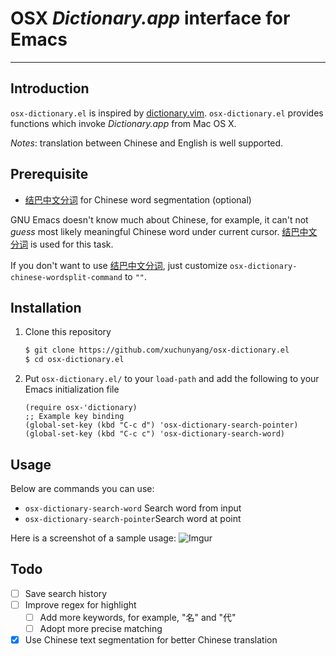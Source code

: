 # OSX *Dictionary.app* interface for Emacs
---

## Introduction
`osx-dictionary.el` is inspired by [dictionary.vim](https://github.com/itchyny/dictionary.vim). `osx-dictionary.el` provides functions which invoke *Dictionary.app* from Mac OS X.

_Notes_: translation between Chinese and English is well supported.

## Prerequisite
* [结巴中文分词](https://github.com/fxsjy/jieba) for Chinese word segmentation (optional)

GNU Emacs doesn't know much about Chinese, for example, it can't not *guess* most likely meaningful Chinese word under current cursor. [结巴中文分词](https://github.com/fxsjy/jieba) is used for this task.

If you don't want to use [结巴中文分词](https://github.com/fxsjy/jieba), just customize `osx-dictionary-chinese-wordsplit-command` to `""`.

## Installation

1. Clone this repository
   ```sh
   $ git clone https://github.com/xuchunyang/osx-dictionary.el
   $ cd osx-dictionary.el
   ```

2. Put `osx-dictionary.el/` to your `load-path` and add the following to
   your Emacs initialization file

   ```emacs-lisp
   (require osx-'dictionary)
   ;; Example key binding
   (global-set-key (kbd "C-c d") 'osx-dictionary-search-pointer)
   (global-set-key (kbd "C-c c") 'osx-dictionary-search-word)
   ```

## Usage
Below are commands you can use:

* `osx-dictionary-search-word` Search word from input
* `osx-dictionary-search-pointer`Search word at point

Here is a screenshot of a sample usage:
![Imgur](http://i.imgur.com/BBg8ZHR.png)

## Todo
- [ ] Save search history
- [ ] Improve regex for highlight
  - [ ] Add more keywords, for example, "名" and "代"
  - [ ] Adopt more precise matching
- [x] Use Chinese text segmentation for better Chinese translation
